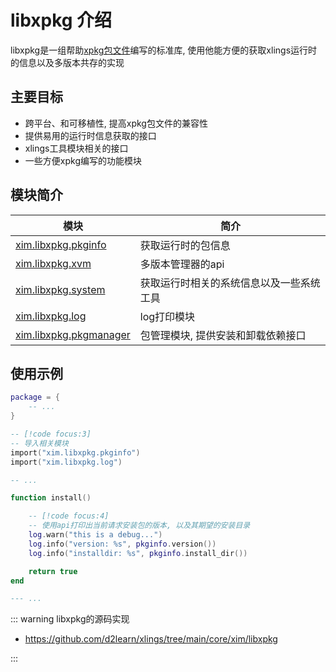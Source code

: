 # libxpkg 介绍

libxpkg是一组帮助[xpkg包文件](/documents/xpkg/intro.md)编写的标准库, 使用他能方便的获取xlings运行时的信息以及多版本共存的实现

## 主要目标

- 跨平台、和可移植性, 提高xpkg包文件的兼容性
- 提供易用的运行时信息获取的接口
- xlings工具模块相关的接口
- 一些方便xpkg编写的功能模块

## 模块简介

| 模块 | 简介 |
| --- | --- |
| [xim.libxpkg.pkginfo](/documents/libxpkg/pkginfo.md) | 获取运行时的包信息 |
| [xim.libxpkg.xvm](/documents/libxpkg/xvm.md) | 多版本管理器的api |
| [xim.libxpkg.system](/documents/libxpkg/system.md) | 获取运行时相关的系统信息以及一些系统工具 |
| [xim.libxpkg.log](/documents/libxpkg/log.md) | log打印模块 |
| [xim.libxpkg.pkgmanager](/documents/libxpkg/pkgmanager.md) | 包管理模块, 提供安装和卸载依赖接口 |

## 使用示例

```lua
package = {
    -- ...
}

-- [!code focus:3]
-- 导入相关模块
import("xim.libxpkg.pkginfo")
import("xim.libxpkg.log")

-- ...

function install()

    -- [!code focus:4]
    -- 使用api打印出当前请求安装包的版本, 以及其期望的安装目录
    log.warn("this is a debug...")
    log.info("version: %s", pkginfo.version())
    log.info("installdir: %s", pkginfo.install_dir())

    return true
end

--- ...

```

::: warning libxpkg的源码实现

- https://github.com/d2learn/xlings/tree/main/core/xim/libxpkg

:::